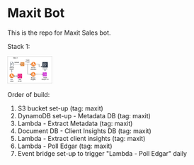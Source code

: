 # Maxit Bot

This is the repo for Maxit Sales bot. 

Stack 1: 

<img src="architecture/maxit.drawio.png" alt="Alt Text" style="max-width: 20%; max-height: 20%; cursor: zoom-in;">

Order of build: 

1. S3 bucket set-up (tag: maxit)
2. DynamoDB set-up - Metadata DB (tag: maxit)
3. Lambda - Extract Metadata (tag: maxit)
4. Document DB - Client Insights DB (tag: maxit)
5. Lambda - Extract client insights (tag: maxit)
6. Lambda - Poll Edgar (tag: maxit)
7. Event bridge set-up to trigger "Lambda - Poll Edgar" daily 



